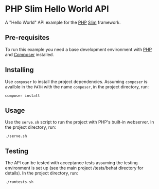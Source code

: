 # PHP Slim Hello World API #

A "Hello World" API example for the
[PHP](http://php.net/)
[Slim](http://www.slimframework.com/)
framework.

## Pre-requisites ##

To run this example you need a base development environment with
[PHP](http://php.net/manual/en/install.php)
and
[Composer](https://getcomposer.org/download/)
installed.

## Installing ##

Use `composer` to install the project dependencies. Assuming `composer` is
availble in the `PATH` with the name `composer`,
in the project directory, run:

	composer install
	
## Usage ##

Use the `serve.sh` script to run the project with PHP's built-in webserver.
In the project directory, run:

	./serve.sh

## Testing ##

The API can be tested with acceptance tests assuming the testing environment
is set up (see the main project /tests/behat directory for details).
In the project directory, run:

	./runtests.sh

